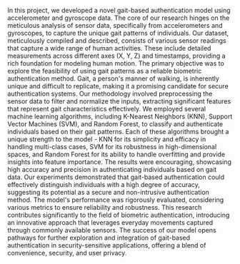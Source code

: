 In this project, we developed a novel gait-based authentication model using accelerometer and gyroscope data. The core of our research hinges on the meticulous analysis of sensor data, specifically from accelerometers and gyroscopes, to capture the unique gait patterns of individuals. Our dataset, meticulously compiled and described, consists of various sensor readings that capture a wide range of human activities. These include detailed measurements across different axes (X, Y, Z) and timestamps, providing a rich foundation for modeling human motion.
The primary objective was to explore the feasibility of using gait patterns as a reliable biometric authentication method. Gait, a person's manner of walking, is inherently unique and difficult to replicate, making it a promising candidate for secure authentication systems. Our methodology involved preprocessing the sensor data to filter and normalize the inputs, extracting significant features that represent gait characteristics effectively.
We employed several machine learning algorithms, including K-Nearest Neighbors (KNN), Support Vector Machines (SVM), and Random Forest, to classify and authenticate individuals based on their gait patterns. Each of these algorithms brought a unique strength to the model - KNN for its simplicity and efficacy in handling multi-class cases, SVM for its robustness in high-dimensional spaces, and Random Forest for its ability to handle overfitting and provide insights into feature importance.
The results were encouraging, showcasing high accuracy and precision in authenticating individuals based on gait data. Our experiments demonstrated that gait-based authentication could effectively distinguish individuals with a high degree of accuracy, suggesting its potential as a secure and non-intrusive authentication method. The model's performance was rigorously evaluated, considering various metrics to ensure reliability and robustness.
This research contributes significantly to the field of biometric authentication, introducing an innovative approach that leverages everyday movements captured through commonly available sensors. The success of our model opens pathways for further exploration and integration of gait-based authentication in security-sensitive applications, offering a blend of convenience, security, and user privacy.
